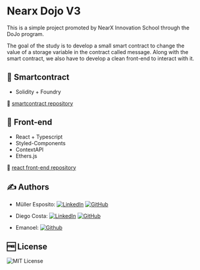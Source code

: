 # Nearx Dojo V3

This is a simple project promoted by NearX Innovation School through the DoJo program.

The goal of the study is to develop a small smart contract to change the value of a storage variable in the contract called message. Along with the smart contract, we also have to develop a clean front-end to interact with it.

## 📑 Smartcontract

- Solidity + Foundry

🔗 [smartcontract repository](https://github.com/costaadiego1989/Web2AndWeb3NearxDojoV3Project/tree/main/Smartcontract)

## 🎨 Front-end

- React + Typescript
- Styled-Components
- ContextAPI
- Ethers.js

🔗 [react front-end repository](https://github.com/costaadiego1989/Web2AndWeb3NearxDojoV3Project/tree/main/Frontend/react)



## ✍️ Authors


- Müller Esposito: 
[![LinkedIn](https://img.shields.io/badge/LinkedIn-Profile-blue?logo=linkedin)](https://www.linkedin.com/in/mulleresposito) 
[![GitHub](https://img.shields.io/badge/GitHub-Profile-black?logo=github)](https://github.com/mulleresposito)

- Diego Costa: 
[![LinkedIn](https://img.shields.io/badge/LinkedIn-Profile-blue?logo=linkedin)](https://www.linkedin.com/in/costaadiego/) 
[![GitHub](https://img.shields.io/badge/Github-Profile-black?logo=github)](https://github.com/costaadiego1989)

- Emanoel: 
[![Github](https://img.shields.io/badge/Github-Profile-black?logo=github)](https://github.com/MvpPlus)


## 🆓 License

![MIT License](https://img.shields.io/badge/License-MIT-yellow.svg)
